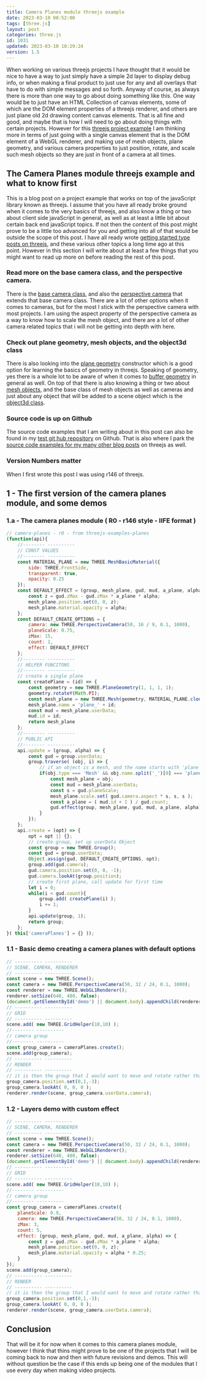 ```yaml
---
title: Camera Planes module threejs example
date: 2023-03-10 08:52:00
tags: [three.js]
layout: post
categories: three.js
id: 1031
updated: 2023-03-10 10:29:24
version: 1.5
---
```


When working on various threejs projects I have thought that it would be nice to have a way to just simply have a simple 2d layer to display debug info, or when making a final product to just use for any and all overlays that have to do with simple messages and so forth. Anyway of course, as always there is more than one way to go about doing something like this. One way would be to just have an HTML Collection of canvas elements, some of which are the DOM element properties of a threejs renderer, and others are just plane old 2d drawing content canvas elements. That is all fine and good, and maybe that is how I will need to go about doing things with certain projects. However for this [threejs project example](/2021/02/19/threejs-examples/) I am thinking more in terms of just going with a single canvas element that is the DOM element of a WebGL renderer, and making use of mesh objects, plane geometry, and various camera properties to just position, rotate, and scale such mesh objects so they are just in front of a camera at all times.


<!-- more -->

## The Camera Planes module threejs example and what to know first

This is a blog post on a project example that works on top of the javaScript library known as threejs. I assume that you have all ready broke ground when it comes to the very basics of threejs, and also know a thing or two about client side javaScript in general, as well as at least a little bit about certain back end javaScript topics. If not then the content of this post might prove to be a little too advanced for you and getting into all of that would be outside the scope of this post. I have all ready wrote [getting started type posts on threejs](/2018/04/04/threejs-examples-camera-planes/), and these various other topics a long time ago at this point. However in this section I will write about at least a few things that you might want to read up more on before reading the rest of this post.

### Read more on the base camera class, and the perspective camera.

There is the [base camera class](/2018/04/06/threejs-camera/), and also the [perspective camera](/2018/04/07/threejs-camera-perspective/) that extends that base camera class. There are a lot of other options when it comes to cameras, but for the most I stick with the perspective camera with most projects. I am using the aspect property of the perspective camera as a way to know how to scale the mesh object, and there are a lot of other camera related topics that i will not be getting into depth with here.

### Check out plane geometry, mesh objects, and the object3d class

There is also looking into the [plane geometry](/2019/06/05/threejs-plane/) constructor which is a good option for learning the basics of geometry in threejs. Speaking of geometry, yes there is a whole lot to be aware of when it comes to [buffer geometry](/2021/04/22/threejs-buffer-geometry/) in general as well. On top of that there is also knowing a thing or two about [mesh objects](/2018/05/04/threejs-mesh/), and the base class of mesh objects as well as cameras and just about any object that will be added to a scene object which is the [object3d class](/2018/04/23/threejs-object3d/).

### Source code is up on Github

The source code examples that I am writing about in this post can also be found in my [test git hub repository](https://github.com/dustinpfister/test_threejs/tree/master/views/forpost/threejs-examples-camera-planes) on Github. That is also where I park the [source code examples for my many other blog posts](/categories/three-js/) on threejs as well.

### Version Numbers matter

When I first wrote this post I was using r146 of threejs.

## 1 - The first version of the camera planes module, and some demos


### 1.a - The camera planes module ( R0 - r146 style - IIFE format )

```js
// camera-planes - r0 - from threejs-examples-planes
(function(api){
    //-------- ----------
    // CONST VALUES
    //-------- ----------
    const MATERIAL_PLANE = new THREE.MeshBasicMaterial({
        side: THREE.FrontSide,
        transparent: true,
        opacity: 0.25
    });
    const DEFAULT_EFFECT = (group, mesh_plane, gud, mud, a_plane, alpha) => {
        const z = gud.zMax - gud.zMax * a_plane * alpha;
        mesh_plane.position.set(0, 0, z);
        mesh_plane.material.opacity = alpha;
    };
    const DEFAULT_CREATE_OPTIONS = {
        camera: new THREE.PerspectiveCamera(50, 16 / 9, 0.1, 1000),
        planeScale: 0.75,
        zMax: 15,
        count: 1,
        effect: DEFAULT_EFFECT
    };
    //-------- ----------
    // HELPER FUNCITONS
    //-------- ----------
    // create a single plane
    const createPlane = (id) => {
        const geometry = new THREE.PlaneGeometry(1, 1, 1, 1);
        geometry.rotateY(Math.PI);
        const mesh_plane = new THREE.Mesh(geometry, MATERIAL_PLANE.clone());
        mesh_plane.name = 'plane_' + id;
        const mud = mesh_plane.userData;
        mud.id = id;
        return mesh_plane
    };
    //-------- ----------
    // PUBLIC API
    //-------- ----------
    api.update = (group, alpha) => {
        const gud = group.userData;
        group.traverse( (obj, i) => {
            // if an object is a mesh, and the name starts with 'plane'
            if(obj.type === 'Mesh' && obj.name.split('_')[0] === 'plane'){
                const mesh_plane = obj;
                const mud = mesh_plane.userData;
                const s = gud.planeScale;
                mesh_plane.scale.set( gud.camera.aspect * s, s, s );
                const a_plane = ( mud.id + 1 ) / gud.count;
                gud.effect(group, mesh_plane, gud, mud, a_plane, alpha);
            }
        });
    };
    api.create = (opt) => {
        opt = opt || {};
        // create group, set up userData Object
        const group = new THREE.Group();
        const gud = group.userData;
        Object.assign(gud, DEFAULT_CREATE_OPTIONS, opt);
        group.add(gud.camera);
        gud.camera.position.set(0, 0, -1);
        gud.camera.lookAt(group.position);
        // create first plane, call update for first time
        let i = 0;
        while(i < gud.count){
            group.add( createPlane(i) );
            i += 1;
        }
        api.update(group, 1);
        return group;
    };
}( this['cameraPlanes'] = {} ));
```

### 1.1 - Basic demo creating a camera planes with default options

```js
// ---------- ----------
// SCENE, CAMERA, RENDERER
// ---------- ----------
const scene = new THREE.Scene();
const camera = new THREE.PerspectiveCamera(50, 32 / 24, 0.1, 1000);
const renderer = new THREE.WebGL1Renderer();
renderer.setSize(640, 480, false);
(document.getElementById('demo') || document.body).appendChild(renderer.domElement);
// ---------- ----------
// GRID
// ---------- ----------
scene.add( new THREE.GridHelper(10,10) );
//-------- ----------
// camera group
//-------- ----------
const group_camera = cameraPlanes.create();
scene.add(group_camera);
// ---------- ----------
// RENDER
// ---------- ----------
// it is then the group that I would want to move and rotate rather than the camera
group_camera.position.set(0,1,-3);
group_camera.lookAt( 0, 0, 0 );
renderer.render(scene, group_camera.userData.camera);
```

### 1.2 - Layers demo with custom effect

```js
// ---------- ----------
// SCENE, CAMERA, RENDERER
// ---------- ----------
const scene = new THREE.Scene();
const camera = new THREE.PerspectiveCamera(50, 32 / 24, 0.1, 1000);
const renderer = new THREE.WebGL1Renderer();
renderer.setSize(640, 480, false);
(document.getElementById('demo') || document.body).appendChild(renderer.domElement);
// ---------- ----------
// GRID
// ---------- ----------
scene.add( new THREE.GridHelper(10,10) );
//-------- ----------
// camera group
//-------- ----------
const group_camera = cameraPlanes.create({
    planeScale: 0.9,
    camera: new THREE.PerspectiveCamera(50, 32 / 24, 0.1, 1000),
    zMax: 3,
    count: 5,
    effect: (group, mesh_plane, gud, mud, a_plane, alpha) => {
        const z = gud.zMax - gud.zMax * a_plane * alpha;
        mesh_plane.position.set(0, 0, z);
        mesh_plane.material.opacity = alpha * 0.25;
    }
});
scene.add(group_camera);
// ---------- ----------
// RENDER
// ---------- ----------
// it is then the group that I would want to move and rotate rather than the camera
group_camera.position.set(0,1,-3);
group_camera.lookAt( 0, 0, 0 );
renderer.render(scene, group_camera.userData.camera);
```


## Conclusion

That will be it for now when it comes to this camera planes module, however I think that thins might prove to be one of the projects that I will be coming back to now and then with future revisions and demos. This will without question be the case if this ends up being one of the modules that I use every day when making video projects.

